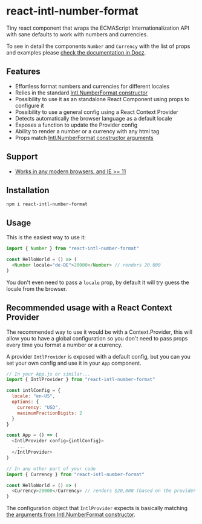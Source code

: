# react-intl-number-format

Tiny react component that wraps the ECMAScript Internationalization API with sane defaults to work with numbers and currencies.

To see in detail the components `Number` and `Currency` with the list of props and examples please [check the documentation in Docz](https://react-intl-number-format.netlify.com/).

## Features

- Effortless format numbers and currencies for different locales
- Relies in the standard [Intl.NumberFormat constructor](https://developer.mozilla.org/en-US/docs/Web/JavaScript/Reference/Global_Objects/NumberFormat)
- Possibility to use it as an standalone React Component using props to configure it
- Possibility to use a general config using a React Context Provider
- Detects automatically the browser language as a default locale
- Exposes a function to update the Provider config
- Ability to render a number or a currency with any html tag
- Props match [Intl.NumberFormat constructor arguments](https://developer.mozilla.org/en-US/docs/Web/JavaScript/Reference/Global_Objects/NumberFormat#Parameters)

## Support
- [Works in any modern browsers, and IE >= 11](https://caniuse.com/#feat=internationalization)

## Installation

```shell
npm i react-intl-number-format
```

## Usage

This is the easiest way to use it:

```js
import { Number } from "react-intl-number-format"

const HelloWorld = () => (
  <Number locale="de-DE">20000</Number> // renders 20.000
)
```

You don't even need to pass a `locale` prop, by default it will try guess the locale from the browser.

## Recommended usage with a React Context Provider

The recommended way to use it would be with a Context.Provider, this will allow you to have a global configuration so you don't need to pass props every time you format a number or a currency.

A provider `IntlProvider` is exposed with a default config, but you can you set your own config and use it in your `App` component.

```js
// In your App.js or similar...
import { IntlProvider } from "react-intl-number-format"

const intlConfig = {
  locale: "en-US",
  options: {
    currency: "USD",
    maximumFractionDigits: 2
  }
}

const App = () => (
  <IntlProvider config={intlConfig}>
    ...
  </IntlProvider>
)

// In any other part of your code
import { Currency } from "react-intl-number-format"

const HelloWorld = () => (
  <Currency>20000</Currency> // renders $20,000 (based on the provider config)
)
```

The configuration object that `IntlProvider` expects is basically matching [the arguments from Intl.NumberFormat constructor](https://developer.mozilla.org/en-US/docs/Web/JavaScript/Reference/Global_Objects/NumberFormat#Parameters).



